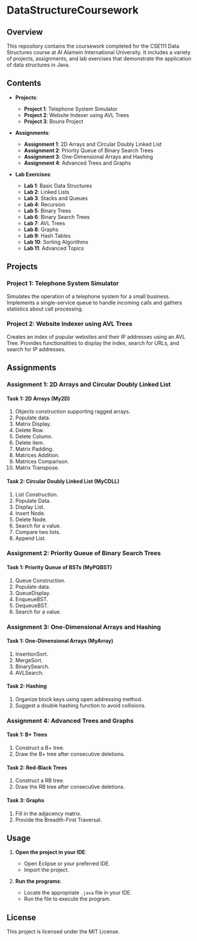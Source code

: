 # DataStructureCoursework

## Overview

This repository contains the coursework completed for the CSE111 Data Structures course at Al Alamein International University. It includes a variety of projects, assignments, and lab exercises that demonstrate the application of data structures in Java.

## Contents

- **Projects**: 
  - **Project 1**: Telephone System Simulator
  - **Project 2**: Website Indexer using AVL Trees
  - **Project 3**: Bouns Project

- **Assignments**:
  - **Assignment 1**: 2D Arrays and Circular Doubly Linked List
  - **Assignment 2**: Priority Queue of Binary Search Trees
  - **Assignment 3**: One-Dimensional Arrays and Hashing
  - **Assignment 4**: Advanced Trees and Graphs

- **Lab Exercises**:
  - **Lab 1**: Basic Data Structures
  - **Lab 2**: Linked Lists
  - **Lab 3**: Stacks and Queues
  - **Lab 4**: Recursion
  - **Lab 5**: Binary Trees
  - **Lab 6**: Binary Search Trees
  - **Lab 7**: AVL Trees
  - **Lab 8**: Graphs
  - **Lab 9**: Hash Tables
  - **Lab 10**: Sorting Algorithms
  - **Lab 11**: Advanced Topics

## Projects

### Project 1: Telephone System Simulator

Simulates the operation of a telephone system for a small business. Implements a single-service queue to handle incoming calls and gathers statistics about call processing.

### Project 2: Website Indexer using AVL Trees

Creates an index of popular websites and their IP addresses using an AVL Tree. Provides functionalities to display the index, search for URLs, and search for IP addresses.

## Assignments

### Assignment 1: 2D Arrays and Circular Doubly Linked List

#### Task 1: 2D Arrays (My2D)
1. Objects construction supporting ragged arrays.
2. Populate data.
3. Matrix Display.
4. Delete Row.
5. Delete Column.
6. Delete item.
7. Matrix Padding.
8. Matrices Addition.
9. Matrices Comparison.
10. Matrix Transpose.

#### Task 2: Circular Doubly Linked List (MyCDLL)
1. List Construction.
2. Populate Data.
3. Display List.
4. Insert Node.
5. Delete Node.
6. Search for a value.
7. Compare two lists.
8. Append List.

### Assignment 2: Priority Queue of Binary Search Trees

#### Task 1: Priority Queue of BSTs (MyPQBST)
1. Queue Construction.
2. Populate data.
3. QueueDisplay.
4. EnqueueBST.
5. DequeueBST.
6. Search for a value.

### Assignment 3: One-Dimensional Arrays and Hashing

#### Task 1: One-Dimensional Arrays (MyArray)
1. InsertionSort.
2. MergeSort.
3. BinarySearch.
4. AVLSearch.

#### Task 2: Hashing
1. Organize block keys using open addressing method.
2. Suggest a double hashing function to avoid collisions.

### Assignment 4: Advanced Trees and Graphs

#### Task 1: B+ Trees
1. Construct a B+ tree.
2. Draw the B+ tree after consecutive deletions.

#### Task 2: Red-Black Trees
1. Construct a RB tree.
2. Draw the RB tree after consecutive deletions.

#### Task 3: Graphs
1. Fill in the adjacency matrix.
2. Provide the Breadth-First Traversal.


## Usage

1. **Open the project in your IDE**:
    - Open Eclipse or your preferred IDE.
    - Import the project.

2. **Run the programs**:
    - Locate the appropriate `.java` file in your IDE.
    - Run the file to execute the program.


## License

This project is licensed under the MIT License.



